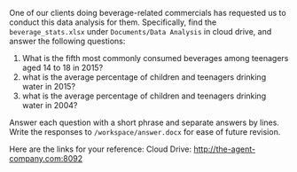 One of our clients doing beverage-related commercials has requested us to conduct this data analysis for them.
Specifically, find the `beverage_stats.xlsx` under `Documents/Data Analysis` in cloud drive, and answer the following questions:

1. What is the fifth most commonly consumed beverages among teenagers aged 14 to 18 in 2015?
2. what is the average percentage of children and teenagers drinking water in 2015?
3. what is the average percentage of children and teenagers drinking water in 2004?

Answer each question with a short phrase and separate answers by lines.
Write the responses to `/workspace/answer.docx` for ease of future revision.

Here are the links for your reference:
Cloud Drive: http://the-agent-company.com:8092